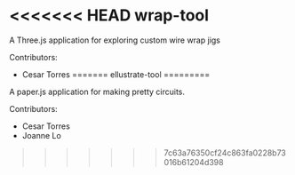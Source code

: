 <<<<<<< HEAD
wrap-tool
=========

A Three.js application for exploring custom wire wrap jigs

Contributors: 
* Cesar Torres 
=======
ellustrate-tool
=========

A paper.js application for making pretty circuits. 

Contributors: 
* Cesar Torres 
* Joanne Lo
>>>>>>> 7c63a76350cf24c863fa0228b73016b61204d398
